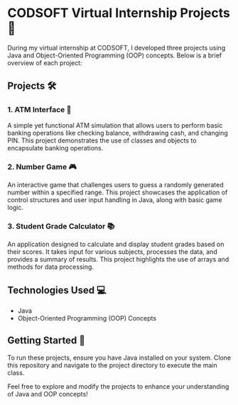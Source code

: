 # CODSOFT Virtual Internship Projects 🚀

During my virtual internship at CODSOFT, I developed three projects using Java and Object-Oriented Programming (OOP) concepts. Below is a brief overview of each project:

## Projects 🛠️

### 1. ATM Interface 🏦
A simple yet functional ATM simulation that allows users to perform basic banking operations like checking balance, withdrawing cash, and changing PIN. This project demonstrates the use of classes and objects to encapsulate banking operations.

### 2. Number Game 🎮
An interactive game that challenges users to guess a randomly generated number within a specified range. This project showcases the application of control structures and user input handling in Java, along with basic game logic.

### 3. Student Grade Calculator 📚
An application designed to calculate and display student grades based on their scores. It takes input for various subjects, processes the data, and provides a summary of results. This project highlights the use of arrays and methods for data processing.

## Technologies Used 💻
- Java
- Object-Oriented Programming (OOP) Concepts

## Getting Started 🏁
To run these projects, ensure you have Java installed on your system. Clone this repository and navigate to the project directory to execute the main class.

Feel free to explore and modify the projects to enhance your understanding of Java and OOP concepts!
